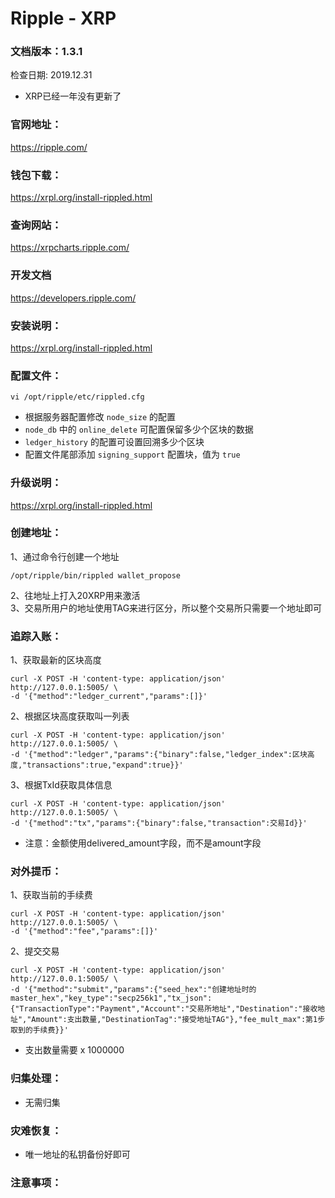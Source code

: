 # Ripple - XRP

### 文档版本：1.3.1
检查日期: 2019.12.31
* XRP已经一年没有更新了

### 官网地址：
https://ripple.com/

### 钱包下载：
https://xrpl.org/install-rippled.html

### 查询网站：
https://xrpcharts.ripple.com/

### 开发文档
https://developers.ripple.com/

### 安装说明：
https://xrpl.org/install-rippled.html

### 配置文件：
```
vi /opt/ripple/etc/rippled.cfg 
```
* 根据服务器配置修改 `node_size` 的配置
* `node_db` 中的 `online_delete` 可配置保留多少个区块的数据
* `ledger_history` 的配置可设置回溯多少个区块
* 配置文件尾部添加 `signing_support` 配置块，值为 `true`

### 升级说明：
https://xrpl.org/install-rippled.html

### 创建地址：
1、通过命令行创建一个地址
```
/opt/ripple/bin/rippled wallet_propose
```
2、往地址上打入20XRP用来激活  
3、交易所用户的地址使用TAG来进行区分，所以整个交易所只需要一个地址即可

### 追踪入账：
1、获取最新的区块高度
```
curl -X POST -H 'content-type: application/json' http://127.0.0.1:5005/ \
-d '{"method":"ledger_current","params":[]}'  
```
2、根据区块高度获取叫一列表
```
curl -X POST -H 'content-type: application/json' http://127.0.0.1:5005/ \
-d '{"method":"ledger","params":{"binary":false,"ledger_index":区块高度,"transactions":true,"expand":true}}'  
```
3、根据TxId获取具体信息
```
curl -X POST -H 'content-type: application/json' http://127.0.0.1:5005/ \
-d '{"method":"tx","params":{"binary":false,"transaction":交易Id}}'  
```
* 注意：金额使用delivered_amount字段，而不是amount字段

### 对外提币：
1、获取当前的手续费
```
curl -X POST -H 'content-type: application/json' http://127.0.0.1:5005/ \
-d '{"method":"fee","params":[]}'  
```
2、提交交易
```
curl -X POST -H 'content-type: application/json' http://127.0.0.1:5005/ \
-d '{"method":"submit","params":{"seed_hex":"创建地址时的master_hex","key_type":"secp256k1","tx_json":{"TransactionType":"Payment","Account":"交易所地址","Destination":"接收地址","Amount":支出数量,"DestinationTag":"接受地址TAG"},"fee_mult_max":第1步取到的手续费}}'  
```
* 支出数量需要 x 1000000

### 归集处理：
* 无需归集

### 灾难恢复：
* 唯一地址的私钥备份好即可

### 注意事项：
